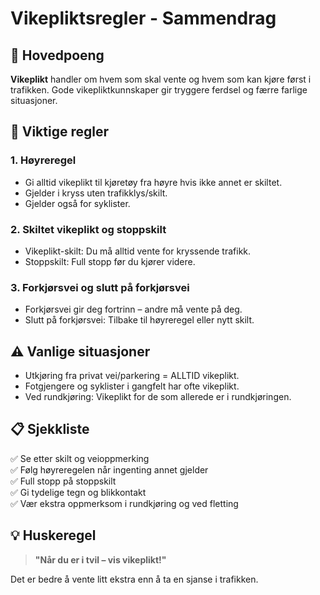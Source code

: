 
# Vikepliktsregler - Sammendrag

## 🎯 Hovedpoeng

**Vikeplikt** handler om hvem som skal vente og hvem som kan kjøre først i trafikken. Gode vikepliktkunnskaper gir tryggere ferdsel og færre farlige situasjoner.

## 🔑 Viktige regler

### 1. **Høyreregel**
- Gi alltid vikeplikt til kjøretøy fra høyre hvis ikke annet er skiltet.
- Gjelder i kryss uten trafikklys/skilt.
- Gjelder også for syklister.

### 2. **Skiltet vikeplikt og stoppskilt**
- Vikeplikt-skilt: Du må alltid vente for kryssende trafikk.
- Stoppskilt: Full stopp før du kjører videre.

### 3. **Forkjørsvei og slutt på forkjørsvei**
- Forkjørsvei gir deg fortrinn – andre må vente på deg.
- Slutt på forkjørsvei: Tilbake til høyreregel eller nytt skilt.

## ⚠️ Vanlige situasjoner

- Utkjøring fra privat vei/parkering = ALLTID vikeplikt.
- Fotgjengere og syklister i gangfelt har ofte vikeplikt.
- Ved rundkjøring: Vikeplikt for de som allerede er i rundkjøringen.

## 📋 Sjekkliste

✅ Se etter skilt og veioppmerking  
✅ Følg høyreregelen når ingenting annet gjelder  
✅ Full stopp på stoppskilt  
✅ Gi tydelige tegn og blikkontakt  
✅ Vær ekstra oppmerksom i rundkjøring og ved fletting

## 💡 Huskeregel

> **"Når du er i tvil – vis vikeplikt!"**

Det er bedre å vente litt ekstra enn å ta en sjanse i trafikken.

